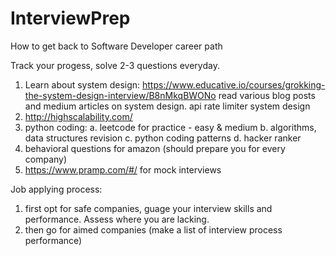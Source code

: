 # InterviewPrep
How to get back to Software Developer career path

Track your progess, solve 2-3 questions everyday.

1. Learn about system design:
    https://www.educative.io/courses/grokking-the-system-design-interview/B8nMkqBWONo
    read various blog posts and medium articles on system design.
    api rate limiter system design
2. http://highscalability.com/
3. python coding:
    a. leetcode for practice - easy & medium
    b. algorithms, data structures revision
    c. python coding patterns
    d. hacker ranker
4. behavioral questions for amazon (should prepare you for every company)
5. https://www.pramp.com/#/ for mock interviews

Job applying process:
1. first opt for safe companies, guage your interview skills and performance. Assess where you are lacking.
2. then go for aimed companies (make a list of interview process performance)

